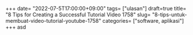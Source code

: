 +++
date= "2022-07-5T17:00:00+09:00"
tags= ["ulasan"]
draft=true
title= "8 Tips for Creating a Successful Tutorial Video        1758"
slug= "8-tips-untuk-membuat-video-tutorial-youtube-1758"
categories= ["software, aplikasi"]
+++
asd

